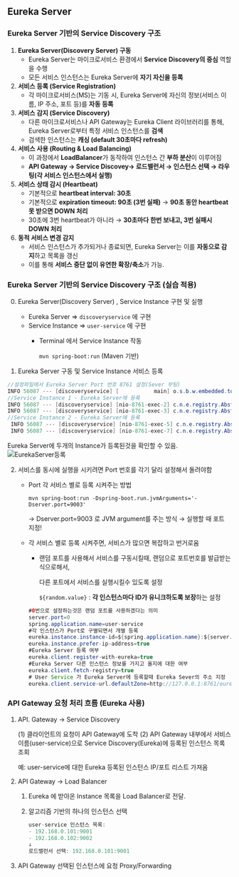 ## **Eureka Server**

### Eureka Server 기반의 Service Discovery 구조

1. **Eureka Server(Discovery Server) 구동**
    - Eureka Server는 마이크로서비스 환경에서 **Service Discovery의 중심** 역할을 수행
    - 모든 서비스 인스턴스는 Eureka Server에 **자기 자신을 등록**
2. **서비스 등록 (Service Registration)**
    - 각 마이크로서비스(MS)는 기동 시, Eureka Server에 자신의 정보(서비스 이름, IP 주소, 포트 등)를 **자동 등록**
3. **서비스 감지 (Service Discovery)**
    - 다른 마이크로서비스나 API Gateway는 Eureka Client 라이브러리를 통해, Eureka Server로부터 특정 서비스 인스턴스를 **검색**
    - 검색한 인스턴스는 **캐싱 (default 30초마다 refresh)**
4. **서비스 사용 (Routing & Load Balancing)**
    - 이 과정에서 **LoadBalancer**가 동작하여 인스턴스 간 **부하 분산**이 이루어짐
    - **API Gateway → Service Discovey→ 로드밸런서 → 인스턴스 선택 → 라우팅(각 서비스 인스턴스에서 실행)**
5. **서비스 상태 감시 (Heartbeat)**
    - 기본적으로 **heartbeat interval: 30초**
    - 기본적으로 **expiration timeout: 90초 (3번 실패)** → **90초 동안 heartbeat 못 받으면 DOWN 처리**
    - 30초에 3번 heartbeat가 아니라 → **30초마다 한번 보내고, 3번 실패시 DOWN 처리**
6. **동적 서비스 변경 감지**
    - 서비스 인스턴스가 추가되거나 종료되면, Eureka Server는 이를 **자동으로 감지**하고 목록을 갱신
    - 이를 통해 **서비스 중단 없이 유연한 확장/축소**가 가능.

### Eureka Server 기반의 Service Discovery 구조 (실습 적용)

0. Eureka Server(Discovery Server) , Service Instance 구현 및 실행
    - Eureka Server ⇒ `discoveryservice` 에 구현
    - Service Instance ⇒ `user-service` 에 구현
        - Terminal 에서 Service Instance 작동
            
             `mvn spring-boot:run`    (Maven 기반)
            

1. Eureka Server 구동 및  Service Instance 서비스 등록

```java
//설정파일에서 Eureka Server Port 번호 8761 설정(Sever 부팅)
INFO 56087 --- [discoveryservice] [           main] o.s.b.w.embedded.tomcat.TomcatWebServer  : Tomcat initialized with port 8761 (http)
//Service Instance 1 - Eureka Server에 등록
INFO 56087 --- [discoveryservice] [nio-8761-exec-2] c.n.e.registry.AbstractInstanceRegistry  : Registered instance USER-SERVICE/user-service:0:3b1e5052b832897bb70cc35b21983f49  with status UP (replication=false) //Client(User-Service Instance 1) Server 에 직접 등록 요청
INFO 56087 --- [discoveryservice] [nio-8761-exec-3] c.n.e.registry.AbstractInstanceRegistry  : Registered instance USER-SERVICE/user-service:0:3b1e5052b832897bb70cc35b21983f49  with status UP (replication=true) //Eureka Server 가 이 인스턴스를 등록했음을 알리는 부분
//Service Instance 2 - Eureka Server에 등록
 INFO 56087 --- [discoveryservice] [nio-8761-exec-5] c.n.e.registry.AbstractInstanceRegistry  : Registered instance USER-SERVICE/user-service:0:21aa5a040f5dfd30b8164e46c76717da  with status UP (replication=false)
 INFO 56087 --- [discoveryservice] [nio-8761-exec-7] c.n.e.registry.AbstractInstanceRegistry  : Registered instance USER-SERVICE/user-service:0:21aa5a040f5dfd30b8164e46c76717da  with status UP (replication=true)
```

Eureka Server에 두개의 Instance가 등록된것을 확인할 수 있음.
![EurekaServer등록](https://github.com/user-attachments/assets/7c4524f6-5538-442b-a382-92ccc9219f11)



2. 서비스를 동시에 실행을 시키려면 Port 번호를 각기 달리 설정해서 돌려야함 
    - Port 각 서비스 별로 등록 시켜주는 방법
        
        `mvn spring-boot:run -Dspring-boot.run.jvmArguments='-Dserver.port=9003'`
        
        → Dserver.port=9003 로 JVM argument를 주는 방식 → 실행할 때 포트 지정!
        
    - 각 서비스 별로 등록 시켜주면, 서비스가 많으면 복잡하고 번거로움
        - 랜덤 포트를 사용해서 서비스를 구동시킬때, 랜덤으로 포트번호를 발급받는 식으로해서,
            
            다른 포트에서 서비스를 실행시킬수 있도록 설정
            
            `${random.value}`  : **각 인스턴스마다 ID가 유니크하도록 보장**하는 설정
            
        
        ```java
        #0번으로 설정하는것은 랜덤 포트를 사용하겠다는 의미
        server.port=0
        spring.application.name=user-service
        #각 인스턴스가 Port로 구별되면서 개별 등록
        eureka.instance.instance-id=${spring.application.name}:${server.port}:${random.value} 
        eureka.instance.prefer-ip-address=true
        #Eureka Server 등록 여부
        eureka.client.register-with-eureka=true
        #Eureka Server 다른 인스턴스 정보를 가지고 올지에 대한 여부
        eureka.client.fetch-registry=true
        # User Service 가 Eureka Server에 등록할때 Eureka Sever의 주소 지정
        eureka.client.service-url.defaultZone=http://127.0.0.1:8761/eureka
        
        ```

        

### API Gateway 요청 처리 흐름 (Eureka 사용)

1. API. Gateway → Service Discovery 
    
    (1) 클라이언트의 요청이 API Gateway에 도착
    (2) API Gateway 내부에서 서비스 이름(user-service)으로 Service Discovery(Eureka)에 등록된 인스턴스 목록 조회
    
     예: user-service에 대한 Eureka 등록된 인스턴스 IP/포트 리스트 가져옴
    
2. API Gateway → Load Balancer
    1. Eureka 에 받아온 Instance 목록을  Load Balancer로 전달.
    2. 알고리즘 기반의 하나의 인스턴스 선택 
        
        ```java
        user-service 인스턴스 목록:
        - 192.168.0.101:9001
        - 192.168.0.102:9002
        ↓
        로드밸런서 선택: 192.168.0.101:9001
        ```
        
3. API Gateway 선택된 인스턴스에 요청 Proxy/Forwarding
